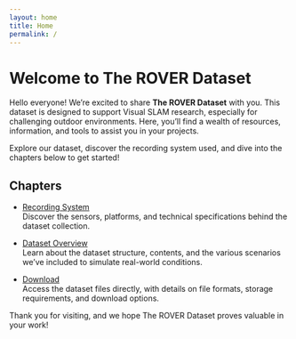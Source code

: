 ```yaml
---
layout: home
title: Home
permalink: /
---
```


# Welcome to The ROVER Dataset

Hello everyone! We’re excited to share **The ROVER Dataset** with you. This dataset is designed to support Visual SLAM research, especially for challenging outdoor environments. Here, you’ll find a wealth of resources, information, and tools to assist you in your projects.

Explore our dataset, discover the recording system used, and dive into the chapters below to get started!

## Chapters
- [Recording System]()  
  Discover the sensors, platforms, and technical specifications behind the dataset collection.

- [Dataset Overview]()  
  Learn about the dataset structure, contents, and the various scenarios we’ve included to simulate real-world conditions.

- [Download]()  
  Access the dataset files directly, with details on file formats, storage requirements, and download options.

Thank you for visiting, and we hope The ROVER Dataset proves valuable in your work!